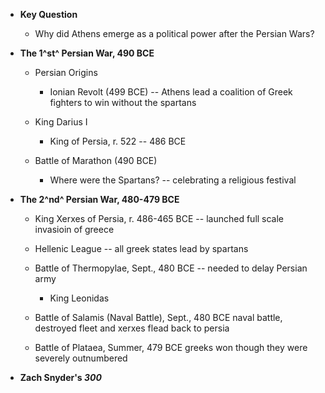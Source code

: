 -   **Key Question**

    -   Why did Athens emerge as a political power after the Persian Wars?

-   **The 1^st^ Persian War, 490 BCE**

    -   Persian Origins

        -   Ionian Revolt (499 BCE) -- Athens lead a coalition of Greek fighters to win without the spartans

    -   King Darius I

        -   King of Persia, r. 522 -- 486 BCE

    -   Battle of Marathon (490 BCE)

        -   Where were the Spartans? -- celebrating a religious festival

-   **The 2^nd^ Persian War, 480-479 BCE**

    -   King Xerxes of Persia, r. 486-465 BCE -- launched full scale invasioin of greece

    -   Hellenic League -- all greek states lead by spartans

    -   Battle of Thermopylae, Sept., 480 BCE -- needed to delay Persian army

        -   King Leonidas

    -   Battle of Salamis (Naval Battle), Sept., 480 BCE naval battle, destroyed fleet and xerxes flead back to persia

    -   Battle of Plataea, Summer, 479 BCE greeks won though they were severely outnumbered

-   **Zach Snyder's *300***
